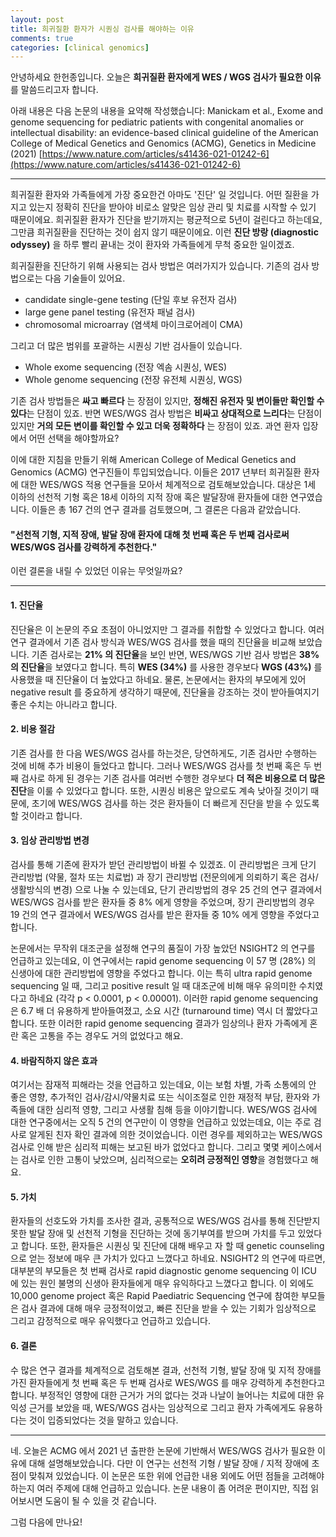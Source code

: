 ```yaml
---
layout: post
title: 희귀질환 환자가 시퀀싱 검사를 해야하는 이유
comments: true
categories: [clinical genomics]
---
```


안녕하세요 한헌종입니다.
오늘은 **희귀질환 환자에게 WES / WGS 검사가 필요한 이유**를 말씀드리고자 합니다.

아래 내용은 다음 논문의 내용을 요약해 작성했습니다:
Manickam et al., Exome and genome sequencing for pediatric patients with congenital anomalies or intellectual disability: an evidence-based clinical guideline of the American College of Medical Genetics and Genomics (ACMG), Genetics in Medicine (2021)
[https://www.nature.com/articles/s41436-021-01242-6](https://www.nature.com/articles/s41436-021-01242-6)

---

희귀질환 환자와 가족들에게 가장 중요한건 아마도 '진단' 일 것입니다.
어떤 질환을 가지고 있는지 정확히 진단을 받아야 비로소 알맞은 임상 관리 및 치료를 시작할 수 있기 때문이에요.
희귀질환 환자가 진단을 받기까지는 평균적으로 5년이 걸린다고 하는데요, 그만큼 희귀질환을 진단하는 것이 쉽지 않기 때문이에요.
이런 **진단 방랑 (diagnostic odyssey)** 을 하루 빨리 끝내는 것이 환자와 가족들에게 무척 중요한 일이겠죠.

희귀질환을 진단하기 위해 사용되는 검사 방법은 여러가지가 있습니다.
기존의 검사 방법으로는 다음 기술들이 있어요.
- candidate single-gene testing (단일 후보 유전자 검사)
- large gene panel testing (유전자 패널 검사)
- chromosomal microarray (염색체 마이크로어레이 CMA)

그리고 더 많은 범위를 포괄하는 시퀀싱 기반 검사들이 있습니다.
- Whole exome sequencing (전장 엑솜 시퀀싱, WES)
- Whole genome sequencing (전장 유전체 시퀀싱, WGS)

기존 검사 방법들은 **싸고 빠르다** 는 장점이 있지만, **정해진 유전자 및 변이들만 확인할 수 있다**는 단점이 있죠.
반면 WES/WGS 검사 방법은 **비싸고 상대적으로 느리다**는 단점이 있지만 **거의 모든 변이를 확인할 수 있고 더욱 정확하다** 는 장점이 있죠.
과연 환자 입장에서 어떤 선택을 해야할까요?

이에 대한 지침을 만들기 위해 American College of Medical Genetics and Genomics (ACMG) 연구진들이 투입되었습니다.
이들은 2017 년부터 희귀질환 환자에 대한 WES/WGS 적용 연구들을 모아서 체계적으로 검토해보았습니다.
대상은 1세 이하의 선천적 기형 혹은 18세 이하의 지적 장애 혹은 발달장애 환자들에 대한 연구였습니다.
이들은 총 167 건의 연구 결과를 검토했으며, 그 결론은 다음과 같았습니다.
#### **"선천적 기형, 지적 장애, 발달 장애 환자에 대해 첫 번째 혹은 두 번째 검사로써 WES/WGS 검사를 강력하게 추천한다."**
이런 결론을 내릴 수 있었던 이유는 무엇일까요?

---

#### 1. 진단율
진단율은 이 논문의 주요 초점이 아니었지만 그 결과를 취합할 수 있었다고 합니다.
여러 연구 결과에서 기존 검사 방식과 WES/WGS 검사를 했을 때의 진단율을 비교해 보았습니다.
기존 검사로는 **21% 의 진단율**을 보인 반면,
WES/WGS 기반 검사 방법은 **38% 의 진단율**을 보였다고 합니다.
특히 **WES (34%)** 를 사용한 경우보다 **WGS (43%)** 를 사용했을 때 진단율이 더 높았다고 하네요.
물론, 논문에서는 환자의 부모에게 있어 negative result 를 중요하게 생각하기 때문에, 진단율을 강조하는 것이 받아들여지기 좋은 수치는 아니라고 합니다.

#### 2. 비용 절감
기존 검사를 한 다음 WES/WGS 검사를 하는것은, 당연하게도, 기존 검사만 수행하는 것에 비해 추가 비용이 들었다고 합니다.
그러나 WES/WGS 검사를 첫 번째 혹은 두 번째 검사로 하게 된 경우는 기존 검사를 여러번 수행한 경우보다 **더 적은 비용으로 더 많은 진단**을 이룰 수 있었다고 합니다.
또한, 시퀀싱 비용은 앞으로도 계속 낮아질 것이기 때문에, 초기에 WES/WGS 검사를 하는 것은 환자들이 더 빠르게 진단을 받을 수 있도록 할 것이라고 합니다.

#### 3. 임상 관리방법 변경
검사를 통해 기존에 환자가 받던 관리방법이 바뀔 수 있겠죠.
이 관리방법은 크게 단기 관리방법 (약물, 절차 또는 치료법) 과 장기 관리방법 (전문의에게 의뢰하기 혹은 검사/생활방식의 변경) 으로 나눌 수 있는데요,
단기 관리방법의 경우 25 건의 연구 결과에서 WES/WGS 검사를 받은 환자들 중 8% 에게 영향을 주었으며,
장기 관리방법의 경우 19 건의 연구 결과에서 WES/WGS 검사를 받은 환자들 중 10% 에게 영향을 주었다고 합니다.

논문에서는 무작위 대조군을 설정해 연구의 품질이 가장 높았던 NSIGHT2 의 연구를 언급하고 있는데요,
이 연구에서는 rapid genome sequencing 이 57 명 (28%) 의 신생아에 대한 관리방법에 영향을 주었다고 합니다.
이는 특히 ultra rapid genome sequencing 일 때, 그리고 positive result 일 때 대조군에 비해 매우 유의미한 수치였다고 하네요 (각각 p < 0.0001, p < 0.00001).
이러한 rapid genome sequencing 은 6.7 배 더 유용하게 받아들여졌고, 소요 시간 (turnaround time) 역시 더 짧았다고 합니다.
또한 이러한 rapid genome sequencing 결과가 임상의나 환자 가족에게 혼란 혹은 고통을 주는 경우도 거의 없었다고 해요.

#### 4. 바람직하지 않은 효과
여기서는 잠재적 피해라는 것을 언급하고 있는데요, 이는 보험 차별, 가족 소통에의 안 좋은 영향, 추가적인 검사/감시/약물치료 또는 식이조절로 인한 재정적 부담, 환자와 가족들에 대한 심리적 영향, 그리고 사생활 침해 등을 이야기합니다.
WES/WGS 검사에 대한 연구중에서는 오직 5 건의 연구만이 이 영향을 언급하고 있었는데요, 이는 주로 검사로 알게된 친자 확인 결과에 의한 것이었습니다.
이런 경우를 제외하고는 WES/WGS 검사로 인해 받은 심리적 피해는 보고된 바가 없었다고 합니다.
그리고 몇몇 케이스에서는 검사로 인한 고통이 낮았으며, 심리적으로는 **오히려 긍정적인 영향**을 경험했다고 해요.

#### 5. 가치
환자들의 선호도와 가치를 조사한 결과, 공통적으로 WES/WGS 검사를 통해 진단받지 못한 발달 장애 및 선천적 기형을 진단하는 것에 동기부여를 받으며 가치를 두고 있었다고 합니다.
또한, 환자들은 시퀀싱 및 진단에 대해 배우고 자 할 때 genetic counseling 으로 얻는 정보에 매우 큰 가치가 있다고 느꼈다고 하네요.
NSIGHT2 의 연구에 따르면, 대부분의 부모들은 첫 번째 검사로 rapid diagnostic genome sequencing 이 ICU 에 있는 원인 불명의 신생아 환자들에게 매우 유익하다고 느꼈다고 합니다.
이 외에도 10,000 genome project 혹은 Rapid Paediatric Sequencing 연구에 참여한 부모들은 검사 결과에 대해 매우 긍정적이었고, 빠른 진단을 받을 수 있는 기회가 임상적으로 그리고 감정적으로 매우 유익했다고 언급하고 있습니다.

#### 6. 결론
수 많은 연구 결과를 체계적으로 검토해본 결과, 선천적 기형, 발달 장애 및 지적 장애를 가진 환자들에게 첫 번째 혹은 두 번째 검사로 WES/WGS 를 매우 강력하게 추천한다고 합니다.
부정적인 영향에 대한 근거가 거의 없다는 것과 나날이 늘어나는 치료에 대한 유익성 근거를 보았을 때, WES/WGS 검사는 임상적으로 그리고 환자 가족에게도 유용하다는 것이 입증되었다는 것을 말하고 있습니다.

---

네. 오늘은 ACMG 에서 2021 년 출판한 논문에 기반해서 WES/WGS 검사가 필요한 이유에 대해 설명해보았습니다.
다만 이 연구는 선천적 기형 / 발달 장애 / 지적 장애에 초점이 맞춰져 있었습니다.
이 논문은 또한 위에 언급한 내용 외에도 어떤 점들을 고려해야 하는지 여러 주제에 대해 언급하고 있습니다.
논문 내용이 좀 어려운 편이지만, 직접 읽어보시면 도움이 될 수 있을 것 같습니다.

그럼 다음에 만나요!